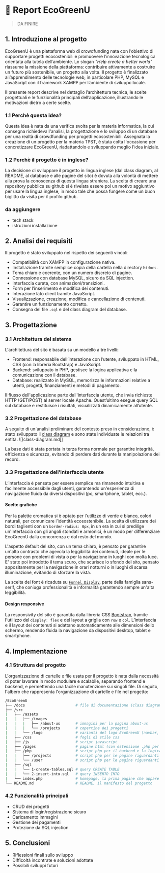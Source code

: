 # 💭 Report EcoGreenU

> DA FINIRE

## 1. Introduzione al progetto
EcoGreenU è una piattaforma web di crowdfunding nata con l’obiettivo di supportare progetti ecosostenibili e promuovere l’innovazione tecnologica orientata alla tutela dell’ambiente. Lo slogan *"Help create a better world"* riassume la missione della piattaforma: contribuire attivamente a costruire un futuro più sostenibile, un progetto alla volta.
Il progetto è finalizzato all’apprendimento delle tecnologie web, in particolare PHP, MySQL e JavaScript con il framework XAMPP per l’ambiente di sviluppo locale.

Il presente report descrive nel dettaglio l’architettura tecnica, le scelte progettuali e le funzionalità principali dell’applicazione, illustrando le motivazioni dietro a certe scelte.


### 1.1 Perchè questa idea?
Questa idea è nata da una verifica svolta per la materia informatica, la cui consegna richiedeva l'analisi, la progettazione e lo sviluppo di un database per una realtà di crowdfunding per progetti ecosostenibili.
Assegnata la creazione di un progetto per la materia TPST, è stata colta l'occasione per concretizzare EcoGreenU, riadattandolo e sviluppando meglio l'idea iniziale.

### 1.2 Perchè il progetto è in inglese?
La decisione di sviluppare il progetto in lingua inglese (dal class diagram, al README, al database e alle pagine del sito) è dovuta alla volontà di mettere alla prova la conoscenza di questa lingua straniera.
La scelta di creare una repository pubblica su github si è rivelata essere poi un motivo aggiuntivo per usare la lingua inglese, in modo tale che possa fungere come un buon biglitto da visita per il profilo github.


### da aggiungere
- tech stack
- istruzioni installazione


## 2. Analisi dei requisiti
Il progetto è stato sviluppato nel rispetto dei seguenti vincoli:
- Compatibilità con XAMPP in configurazione nativa.
- Installazione tramite semplice copia della cartella nella directory `htdocs`.
- Tema chiaro e coerente, con un numero discreto di pagine.
- Connessione con database MySQL, sicuro da SQL injection.
- Interfaccia curata, con animazioni/transizioni.
- Form per l’inserimento e modifica dei contenuti.
- Interazione lato client tramite JavaScript.
- Visualizzazione, creazione, modifica e cancellazione di contenuti.
- Garantire un funzionamento corretto.
- Consegna del file `.sql` e del class diagram del database.


## 3. Progettazione
### 3.1 Architettura del sistema
L'architettura del sito è basata su un modello a tre livelli:
- Frontend: responsabile dell’interazione con l’utente, sviluppato in HTML, CSS (con la libreria Bootstrap) e JavaScript.
- Backend: sviluppato in PHP, gestisce la logica applicativa e la comunicazione con il database.
- Database: realizzato in MySQL, memorizza le informazioni relative a utenti, progetti, finanziamenti e metodi di pagamento.

Il flusso dell'applicazione parte dall'interfaccia utente, che invia richieste HTTP (GET/POST) al server locale Apache. Quest’ultimo esegue query SQL sul database e restituisce i risultati, visualizzati dinamicamente all’utente.

### 3.2 Progettazione del database
A seguito di un'analisi preliminare del contesto preso in considerazione, è stato sviluppato il [class diagram](class-diagram.md) e sono state individuate le relazioni tra entità.
![[class-diagram.md]]

La base dati è stata portata in terza forma normale per garantire integrità, efficienza e sicurezza, evitando di perdere dati durante la manipolazione dei record.

### 3.3 Progettazione dell’interfaccia utente
L’interfaccia è pensata per essere semplice ma rimanendo intuitiva e facilmente accessibile dagli utenti, garantendo un'esperienza di navigazione fluida da diversi dispositivi (pc, smartphone, tablet, ecc.).

#### Scelte grafiche
Per la palette cromatica si è optato per l'utilizzo di verde e bianco, colori naturali, per comunicare l’identità ecosostenibile. La scelta di utilizzare dei bordi taglienti con un `border-radius: 0px`, in un era in cui si predilige un'interfaccia con gli angoli stondati e armonici, è un modo per differenziare EcoGreenU dalla concorrenza e dal resto del mondo.

L'aspetto default del sito, con un tema chiaro, è pensato per garantire un'alto contrasto che agevola la leggibilità dei contenuti, ideale per le persone con problemi di vista o per la navigazione in luoghi con molta luce.
E' stato poi introdotto il tema scuro, che scurisce lo sfondo del sito, pensato appositamente per la navigazione in orari notturni o in luoghi di scarsa illuminazione, evitando di sforzare la vista.

La scelta del font è ricaduta su [`Funnel Display`](https://fonts.google.com/specimen/Funnel+Display), parte della famiglia sans-serif, che coniuga professionalità e informalità garantendo sempre un'alta leggibilità.

#### Design responsive
La responsivity del sito è garantita dalla libreria CSS [Bootstrap](https://getbootstrap.com/), tramite l'utilizzo del `display: flex` e del layout a griglia con `row` e `col`. L’interfaccia e il layout dei contenuti si adattano automaticamente alle dimensioni dello schermo, rendendo fluida la navigazione da dispositivi desktop, tablet e smartphone.


## 4. Implementazione
### 4.1 Struttura del progetto
L'organizzazione di cartelle e file usata per il progetto è nata dalla necessità di poter lavorare in modo modulare e scalabile, separando frontend e backend, e permettendo una facile manutenzione sui singoli file.
Di seguito, l'albero che rappresenta l'organizzazione di cartelle e file nel progetto:

```bash
/EcoGreenU
├── /docs                       # file di documentazione (class diagram, report, ecc.)
├── /src                        
|   ├── /assets
|   |   ├── /images             
|   |   |   ├── /about-us       # immagini per la pagina about-us
|   |   |   └── /projects       # copertine dei progetti
|   |   └── /logo               # varianti del logo EcoGreenU (navbar, favicon, ecc. con varianti light/dark mode) + progetto svg inkscape
|   ├── /css                    # fogli di stile css
|   ├── /js                     # script javascript
|   ├── /pages                  # pagine html (con estensione .php per usare le variabili php e cicli)
|   ├── /php                    # script php per il backend e la logica server-side
|   |   ├── /projects           # script php per le pagine riguardanti progetti (esplora, pagina dettagli, donazione, ecc.)
|   |   └── /user               # script php per le pagine riguardanti l'utente (registrazione, login, profilo, ecc.)
|   ├── /sql                     
|   |   └── 1-create-tables.sql # query CREATE TABLE
|   |   └── 2-insert-into.sql   # query INSERTO INTO
|   └── index.php               # homepage, la prima pagine che appare appena visitato il sito
└── README.md                   # README, il manifesto del progetto
```

### 4.2 Funzionalità principali
- CRUD dei progetti
- Sistema di login/registrazione sicuro
- Caricamento immagini
- Gestione dei pagamenti
- Protezione da SQL injection


## 5. Conclusioni
- Riflessioni finali sullo sviluppo
- Difficoltà incontrate e soluzioni adottate
- Possibili sviluppi futuri